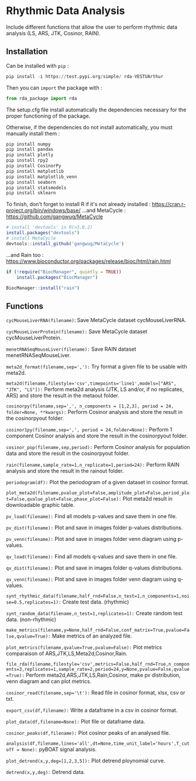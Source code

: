 # Rhythmic Data Analysis

Include different functions that allow the user to perform rhythmic data analysis (LS, ARS, JTK, Cosinor, RAIN).

## Installation

 Can be installed with ``pip`` :
```python
pip install -i https://test.pypi.org/simple/ rda-VESTUArthur
```
Then you can ``import`` the package with :
```python
from rda_package import rda
```
The setup.cfg file install automatically the dependencies necessary for the proper functioning of the package.

Otherwise, if the dependencies do not install automatically, you must manually install them :
```python
pip install numpy
pip install pandas
pip install plotly
pip install rpy2
pip install CosinorPy
pip install matplotlib
pip install matplotlib_venn
pip install seaborn
pip install statsmodels
pip install sklearn
```
To finish, don't forget to install R if it's not already installed : https://cran.r-project.org/bin/windows/base/ 
...and MetaCycle : https://github.com/gangwug/MetaCycle
```R
# install 'devtools' in R(>3.0.2)
install.packages("devtools")
# install MetaCycle
devtools::install_github('gangwug/MetaCycle')
```

...and Rain too : https://www.bioconductor.org/packages/release/bioc/html/rain.html
```R
if (!require("BiocManager", quietly = TRUE))
    install.packages("BiocManager")

BiocManager::install("rain")
```

## Functions

`cycMouseLiverRNA(filename)`:
    Save MetaCycle dataset cycMouseLiverRNA.
    
``cycMouseLiverProtein(filename):``
    Save MetaCycle dataset cycMouseLiverProtein.
    
``menetRNASeqMouseLiver(filename):``
    Save RAIN dataset menetRNASeqMouseLiver.
    
``meta2d_format(filename,sep=','):``
    Try format a given file to be usable with meta2d.
    
``meta2d(filename,filestyle='csv',timepoints='line1',models=["ARS", "JTK", "LS"]):``
    Perform meta2d analysis (JTK, LS and/or, if no replicates, ARS) and store the result in the metaout folder.

``cosinorpy(filename,sep=',', n_components = [1,2,3], period = 24, folder=None, **kwargs):``
    Perform Cosinor analysis and store the result in the cosinorpyout folder.

``cosinor1py(filename,sep=',', period = 24,folder=None):``
    Perform 1 component Cosinor analysis and store the result in the cosinorpyout folder.

``cosinor_pop(filename,sep,period):``
    Perform Cosinor analysis for population data and store the result in the cosinorpyout folder.

``rain(filename,sample_rate=1,n_replicate=1,period=24):``
    Perform RAIN analysis and store the result in the rainout folder.
    
``periodogram(df):``
    Plot the periodogram of a given dataset in cosinor format.

``plot_meta2d(filename,pvalue_plot=False,amplitude_plot=False,period_plot=False,qvalue_plot=False,phase_plot=False):``
    Plot meta2d result in downloadable graphic table.

``pv_load(filename):``
    Find all models p-values and save them in one file.

``pv_dist(filename):``
    Plot and save in images folder p-values distributions.

``pv_venn(filename):``
    Plot and save in images folder venn diagram using p-values.

``qv_load(filename):``
    Find all models q-values and save them in one file.

``qv_dist(filename):``
    Plot and save in images folder q-values distributions.
   
``qv_venn(filename):``
    Plot and save in images folder venn diagram using q-values.

``synt_rhythmic_data(filename,half_rnd=False,n_test=1,n_components=1,noise=0.5,replicates=1):``
    Create test data.  (rhythmic)

``synt_random_data(filename,n_test=1,replicates=1):``
    Create random test data.  (non-rhythmic)

``make_metrics(filename,y=None,half_rnd=False,conf_matrix=True,pvalue=False,qvalue=True):``
    Make metrics of an analyzed file.

``plot_metrics(filename,qvalue=True,pvalue=False):``
    Plot metrics comparaison of ARS,JTK,LS,Meta2d,Cosinor,Rain.

``file_rda(filename,filestyle='csv',metrics=False,half_rnd=True,n_components=3,replicates=1,sample_rate=2,period=24,y=None,pvalue=False,qvalue=True):``
    Perform meta2d,ARS,JTK,LS,Rain,Cosinor, make pv distribution, venn diagram and can plot metrics.

``cosinor_read(filename,sep='\t'):``
    Read file in cosinor format, xlsx, csv or txt.

``export_csv(df,filename):``
    Write a dataframe in a csv in cosinor format.

``plot_data(df,filename=None):``
    Plot file or dataframe data.

``cosinor_peaks(df,filename):``
    Plot cosinor peaks of an analysed file.

``analysis(df,filename,lines='all',dt=None,time_unit_label='hours',T_cutoff = None):``
    pyBOAT signal analysis.

``plot_detrend(x,y,deg=[1,2,3,5]):``
    Plot detrend ploynomial curve.

``detrend(x,y,deg):`` 
    Detrend data.
